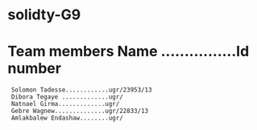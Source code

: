 # solidty-G9
# Team members Name ................Id number
     Solomon Tadesse............ugr/23953/13
     Dibora Tegaye .............ugr/
     Natnael Girma.............ugr/
     Gebre Wagnew..............ugr/22833/13
     Amlakbalew Endashaw........ugr/
    
